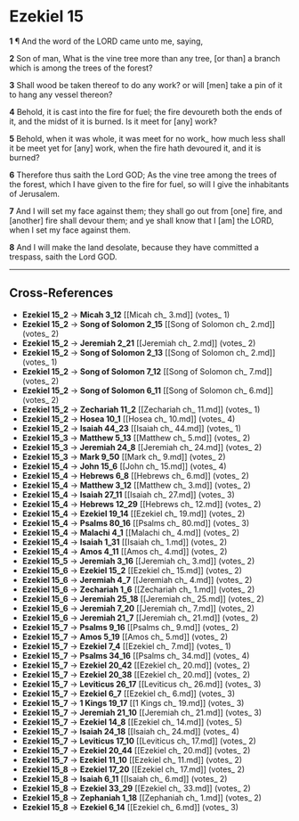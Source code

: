 # Ezekiel 15

**1** ¶ And the word of the LORD came unto me, saying,

**2** Son of man, What is the vine tree more than any tree, [or than] a branch which is among the trees of the forest?

**3** Shall wood be taken thereof to do any work? or will [men] take a pin of it to hang any vessel thereon?

**4** Behold, it is cast into the fire for fuel; the fire devoureth both the ends of it, and the midst of it is burned. Is it meet for [any] work?

**5** Behold, when it was whole, it was meet for no work_ how much less shall it be meet yet for [any] work, when the fire hath devoured it, and it is burned?

**6** Therefore thus saith the Lord GOD; As the vine tree among the trees of the forest, which I have given to the fire for fuel, so will I give the inhabitants of Jerusalem.

**7** And I will set my face against them; they shall go out from [one] fire, and [another] fire shall devour them; and ye shall know that I [am] the LORD, when I set my face against them.

**8** And I will make the land desolate, because they have committed a trespass, saith the Lord GOD.

---

## Cross-References

- **Ezekiel 15_2** → **Micah 3_12** [[Micah ch_ 3.md]] (votes_ 1)
- **Ezekiel 15_2** → **Song of Solomon 2_15** [[Song of Solomon ch_ 2.md]] (votes_ 2)
- **Ezekiel 15_2** → **Jeremiah 2_21** [[Jeremiah ch_ 2.md]] (votes_ 2)
- **Ezekiel 15_2** → **Song of Solomon 2_13** [[Song of Solomon ch_ 2.md]] (votes_ 1)
- **Ezekiel 15_2** → **Song of Solomon 7_12** [[Song of Solomon ch_ 7.md]] (votes_ 2)
- **Ezekiel 15_2** → **Song of Solomon 6_11** [[Song of Solomon ch_ 6.md]] (votes_ 2)
- **Ezekiel 15_2** → **Zechariah 11_2** [[Zechariah ch_ 11.md]] (votes_ 1)
- **Ezekiel 15_2** → **Hosea 10_1** [[Hosea ch_ 10.md]] (votes_ 4)
- **Ezekiel 15_2** → **Isaiah 44_23** [[Isaiah ch_ 44.md]] (votes_ 1)
- **Ezekiel 15_3** → **Matthew 5_13** [[Matthew ch_ 5.md]] (votes_ 2)
- **Ezekiel 15_3** → **Jeremiah 24_8** [[Jeremiah ch_ 24.md]] (votes_ 2)
- **Ezekiel 15_3** → **Mark 9_50** [[Mark ch_ 9.md]] (votes_ 2)
- **Ezekiel 15_4** → **John 15_6** [[John ch_ 15.md]] (votes_ 4)
- **Ezekiel 15_4** → **Hebrews 6_8** [[Hebrews ch_ 6.md]] (votes_ 2)
- **Ezekiel 15_4** → **Matthew 3_12** [[Matthew ch_ 3.md]] (votes_ 2)
- **Ezekiel 15_4** → **Isaiah 27_11** [[Isaiah ch_ 27.md]] (votes_ 3)
- **Ezekiel 15_4** → **Hebrews 12_29** [[Hebrews ch_ 12.md]] (votes_ 2)
- **Ezekiel 15_4** → **Ezekiel 19_14** [[Ezekiel ch_ 19.md]] (votes_ 2)
- **Ezekiel 15_4** → **Psalms 80_16** [[Psalms ch_ 80.md]] (votes_ 3)
- **Ezekiel 15_4** → **Malachi 4_1** [[Malachi ch_ 4.md]] (votes_ 2)
- **Ezekiel 15_4** → **Isaiah 1_31** [[Isaiah ch_ 1.md]] (votes_ 2)
- **Ezekiel 15_4** → **Amos 4_11** [[Amos ch_ 4.md]] (votes_ 2)
- **Ezekiel 15_5** → **Jeremiah 3_16** [[Jeremiah ch_ 3.md]] (votes_ 2)
- **Ezekiel 15_6** → **Ezekiel 15_2** [[Ezekiel ch_ 15.md]] (votes_ 2)
- **Ezekiel 15_6** → **Jeremiah 4_7** [[Jeremiah ch_ 4.md]] (votes_ 2)
- **Ezekiel 15_6** → **Zechariah 1_6** [[Zechariah ch_ 1.md]] (votes_ 2)
- **Ezekiel 15_6** → **Jeremiah 25_18** [[Jeremiah ch_ 25.md]] (votes_ 2)
- **Ezekiel 15_6** → **Jeremiah 7_20** [[Jeremiah ch_ 7.md]] (votes_ 2)
- **Ezekiel 15_6** → **Jeremiah 21_7** [[Jeremiah ch_ 21.md]] (votes_ 2)
- **Ezekiel 15_7** → **Psalms 9_16** [[Psalms ch_ 9.md]] (votes_ 2)
- **Ezekiel 15_7** → **Amos 5_19** [[Amos ch_ 5.md]] (votes_ 2)
- **Ezekiel 15_7** → **Ezekiel 7_4** [[Ezekiel ch_ 7.md]] (votes_ 1)
- **Ezekiel 15_7** → **Psalms 34_16** [[Psalms ch_ 34.md]] (votes_ 4)
- **Ezekiel 15_7** → **Ezekiel 20_42** [[Ezekiel ch_ 20.md]] (votes_ 2)
- **Ezekiel 15_7** → **Ezekiel 20_38** [[Ezekiel ch_ 20.md]] (votes_ 2)
- **Ezekiel 15_7** → **Leviticus 26_17** [[Leviticus ch_ 26.md]] (votes_ 3)
- **Ezekiel 15_7** → **Ezekiel 6_7** [[Ezekiel ch_ 6.md]] (votes_ 3)
- **Ezekiel 15_7** → **1 Kings 19_17** [[1 Kings ch_ 19.md]] (votes_ 3)
- **Ezekiel 15_7** → **Jeremiah 21_10** [[Jeremiah ch_ 21.md]] (votes_ 3)
- **Ezekiel 15_7** → **Ezekiel 14_8** [[Ezekiel ch_ 14.md]] (votes_ 5)
- **Ezekiel 15_7** → **Isaiah 24_18** [[Isaiah ch_ 24.md]] (votes_ 4)
- **Ezekiel 15_7** → **Leviticus 17_10** [[Leviticus ch_ 17.md]] (votes_ 2)
- **Ezekiel 15_7** → **Ezekiel 20_44** [[Ezekiel ch_ 20.md]] (votes_ 2)
- **Ezekiel 15_7** → **Ezekiel 11_10** [[Ezekiel ch_ 11.md]] (votes_ 2)
- **Ezekiel 15_8** → **Ezekiel 17_20** [[Ezekiel ch_ 17.md]] (votes_ 2)
- **Ezekiel 15_8** → **Isaiah 6_11** [[Isaiah ch_ 6.md]] (votes_ 2)
- **Ezekiel 15_8** → **Ezekiel 33_29** [[Ezekiel ch_ 33.md]] (votes_ 2)
- **Ezekiel 15_8** → **Zephaniah 1_18** [[Zephaniah ch_ 1.md]] (votes_ 2)
- **Ezekiel 15_8** → **Ezekiel 6_14** [[Ezekiel ch_ 6.md]] (votes_ 3)
